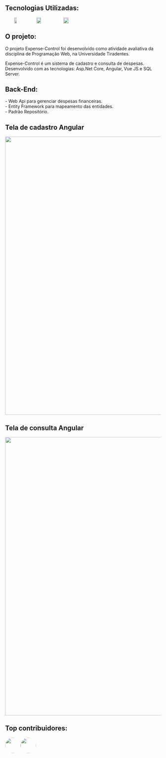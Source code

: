 
## Tecnologias Utilizadas: 
<div align="center" style="display:flex; ">

<img src="https://upload.wikimedia.org/wikipedia/commons/thumb/c/cf/Angular_full_color_logo.svg/250px-Angular_full_color_logo.svg.png" width="13%" height="55%"/>

<img src="https://user-images.githubusercontent.com/41491555/69926952-2c0db580-1495-11ea-9ee7-18480ca6b639.png" width="17%" height="45%"/>

<img src="https://user-images.githubusercontent.com/41491555/69926858-d9cc9480-1494-11ea-8ae4-93cf37197c63.png" width="18%" height="45%"/>
</div>

</div>

## O projeto:
<p style="text-indent= 50px;">
O projeto Expense-Control foi desenvolvido como atividade avaliativa da disciplina de Programação Web, na Universidade Tiradentes.

Expense-Control é um sistema de cadastro e consulta de despesas. Desenvolvido com as tecnologias: Asp.Net Core, Angular, Vue JS e SQL Server.
<p>
 
 ## Back-End:
 <p>
 - Web Api para gerenciar despesas financeiras. <br/>
 - Entity Framework para mapeamento das entidades.<br/>
 - Padrão Repositório.<br/>

</p>
 
 ## Tela de cadastro Angular
<img src="https://user-images.githubusercontent.com/41491555/69927721-d4bd1480-1497-11ea-917e-3756e9633c98.jpg" width="900px"/>

## Tela de consulta Angular
<img src="https://user-images.githubusercontent.com/41491555/69927762-0504b300-1498-11ea-9790-9225a38d7dc6.jpg" width="900px" />

## Top contribuidores:

<div style="display:flex; justify-content: flex-start">
 <a href="https://github.com/kelvinmuriilo"><img src="https://avatars0.githubusercontent.com/u/41491555?s=60&v=4" width="50px", style="border-radius: 25px;"/></a>
   <a href="https://github.com/nathanfeitoza"><img src="https://avatars3.githubusercontent.com/u/37680036?s=400&v=4" width="50px", style="border-radius: 25px;"/></a>
</div>



